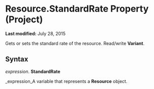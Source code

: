 
# Resource.StandardRate Property (Project)

 **Last modified:** July 28, 2015

Gets or sets the standard rate of the resource. Read/write  **Variant**.

## Syntax

 _expression_. **StandardRate**

 _expression_A variable that represents a  **Resource** object.

